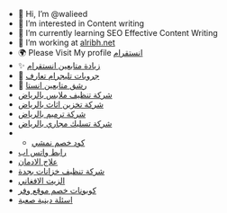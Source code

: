 - 👋 Hi, I’m @walieed
- 👀 I’m interested in Content writing
- 🌱 I’m currently learning SEO Effective Content Writing
- 💞️ I’m working at <a href="https://www.alribh.net/" title="موقع الربح دوت نت">alribh.net</a>
- 🌍 Please Visit My profile <a href="https://www.alribh.net/search/label/%D8%A7%D9%86%D8%B3%D8%AA%D9%82%D8%B1%D8%A7%D9%85" title="انستقرام">انستقرام</a>
- ✨ <a href="https://www.alribh.net/2021/10/increase-free-instagram-followers.html" title="زيادة متابعين انستقرام">زيادة متابعين انستقرام</a>
- 🚀 <a href="https://www.alribh.net/2022/01/telegram-dating-group.html" title="جروبات تليجرام تعارف">جروبات تليجرام تعارف</a>
- 🙌 <a href="https://www.alribh.net/2022/01/smash-followers-insta.html" title="رشق متابعين انستا">رشق متابعين انستا</a>
- <a href="https://roovservices.com/%D8%B4%D8%B1%D9%83%D8%A9-%D8%AA%D9%86%D8%B8%D9%8A%D9%81-%D9%85%D9%86%D8%A7%D8%B2%D9%84-%D8%A8%D8%A7%D9%84%D8%B1%D9%8A%D8%A7%D8%B6/" title="شركة تنظيف ملابس بالرياض">شركة تنظيف ملابس بالرياض</a>
- <a href="https://althurayaa.com/service/%D8%B4%D8%B1%D9%83%D8%A9-%D8%AA%D8%AE%D8%B2%D9%8A%D9%86-%D8%A7%D8%AB%D8%A7%D8%AB-%D8%A8%D8%A7%D9%84%D8%B1%D9%8A%D8%A7%D8%B6/" title="شركة تخزين اثاث بالرياض">شركة تخزين اثاث بالرياض</a>
- <a href="https://mamrservices.com/%D8%B4%D8%B1%D9%83%D8%A9-%D8%AA%D8%B1%D9%85%D9%8A%D9%85-%D8%A8%D8%A7%D9%84%D8%B1%D9%8A%D8%A7%D8%B6-%D8%A8%D8%A3%D8%B3%D8%B9%D8%A7%D8%B1-%D8%AA%D9%86%D8%A7%D9%81%D8%B3%D9%8A%D8%A9" title="شركة ترميم بالرياض">شركة ترميم بالرياض</a>
- <a href="https://mamrservices.com/%D8%B4%D8%B1%D9%83%D8%A9-%D8%AA%D8%B3%D9%84%D9%8A%D9%83-%D9%85%D8%AC%D8%A7%D8%B1%D9%8A-%D8%A8%D8%A7%D9%84%D8%B1%D9%8A%D8%A7%D8%B6" title="شركة تسليك مجاري بالرياض">شركة تسليك مجاري بالرياض</a>
- - <a href="https://couponcodes4u.com/store/coupon-namshi/" title="كود خصم نمشي">كود خصم نمشي</a>
- <a href="https://wts.ms/" title="رابط واتس اب">رابط واتس اب</a>
- <a href="https://elaqatkwt.com" title="علاج الادمان">علاج الادمان</a>
- <a href="https://alzhrani4clean.com/%D8%B4%D8%B1%D9%83%D8%A9-%D8%AA%D9%86%D8%B8%D9%8A%D9%81-%D8%AE%D8%B2%D8%A7%D9%86%D8%A7%D8%AA-%D8%A8%D8%AC%D8%AF%D8%A9" title="شركة تنظيف خزانات بجدة">شركة تنظيف خزانات بجدة</a>
- <a href="https://zaytafghany.com" title="الزيت الافغاني">الزيت الافغاني</a>
- <a href="https://wafiree.com" title="كوبونات خصم موقع وفر">كوبونات خصم موقع وفر</a>
- <a href="https://dealifnd.com/%D8%A7%D8%B3%D8%A6%D9%84%D8%A9-%D8%AF%D9%8A%D9%86%D9%8A%D8%A9-%D8%B5%D8%B9%D8%A8%D8%A9" title="اسئلة دينية صعبة">اسئلة دينية صعبة</a>

<!---
Walieed/Walieed is a ✨ special ✨ repository because its `README.md` (this file) appears on your GitHub profile.
You can click the Preview link to take a look at your changes.
--->
